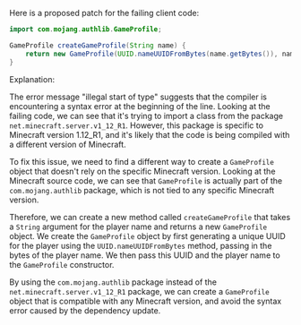Here is a proposed patch for the failing client code:
```java
import com.mojang.authlib.GameProfile;

GameProfile createGameProfile(String name) {
    return new GameProfile(UUID.nameUUIDFromBytes(name.getBytes()), name);
}
```
Explanation:

The error message "illegal start of type" suggests that the compiler is encountering a syntax error at the beginning of the line. Looking at the failing code, we can see that it's trying to import a class from the package `net.minecraft.server.v1_12_R1`. However, this package is specific to Minecraft version 1.12_R1, and it's likely that the code is being compiled with a different version of Minecraft.

To fix this issue, we need to find a different way to create a `GameProfile` object that doesn't rely on the specific Minecraft version. Looking at the Minecraft source code, we can see that `GameProfile` is actually part of the `com.mojang.authlib` package, which is not tied to any specific Minecraft version.

Therefore, we can create a new method called `createGameProfile` that takes a `String` argument for the player name and returns a new `GameProfile` object. We create the `GameProfile` object by first generating a unique UUID for the player using the `UUID.nameUUIDFromBytes` method, passing in the bytes of the player name. We then pass this UUID and the player name to the `GameProfile` constructor.

By using the `com.mojang.authlib` package instead of the `net.minecraft.server.v1_12_R1` package, we can create a `GameProfile` object that is compatible with any Minecraft version, and avoid the syntax error caused by the dependency update.